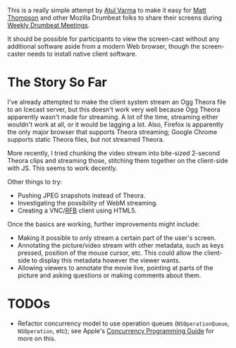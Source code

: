 This is a really simple attempt by [Atul Varma] to make it easy for [Matt Thompson] and other Mozilla Drumbeat folks to share their screens during [Weekly Drumbeat Meetings].

It should be possible for participants to view the screen-cast without any additional software aside from a modern Web browser, though the screen-caster needs to install native client software.

# The Story So Far

I've already attempted to make the client system stream an Ogg Theora file to an Icecast server, but this doesn't work very well because Ogg Theora apparently wasn't made for streaming. A lot of the time, streaming either wouldn't work at all, or it would be lagging a lot. Also, Firefox is apparently the only major browser that supports Theora streaming; Google Chrome supports static Theora files, but not streamed Theora.

More recently, I tried chunking the video stream into bite-sized 2-second Theora clips and streaming those, stitching them together on the client-side with JS. This seems to work decently.

Other things to try:

* Pushing JPEG snapshots instead of Theora.
* Investigating the possibility of WebM streaming.
* Creating a VNC/[RFB] client using HTML5.

Once the basics are working, further improvements might include:

* Making it possible to only stream a certain part of the user's screen.
* Annotating the picture/video stream with other metadata, such as keys pressed, position of the mouse cursor, etc. This could allow the client-side to display this metadata however the viewer wants.
* Allowing viewers to annotate the movie live, pointing at parts of the picture and asking questions or making comments about them.

# TODOs

* Refactor concurrency model to use operation queues (`NSOperationQueue`, `NSOperation`, etc); see Apple's [Concurrency Programming Guide] for more on this.

[RFB]: http://en.wikipedia.org/wiki/RFB_protocol
[Atul Varma]: http://www.toolness.com/
[Matt Thompson]: http://twitter.com/#!/openmatt
[Weekly Drumbeat Meetings]: https://wiki.mozilla.org/Drumbeat/WeeklyUpdates
[Concurrency Programming Guide]: http://developer.apple.com/library/mac/#documentation/General/Conceptual/ConcurrencyProgrammingGuide/Introduction/Introduction.html
